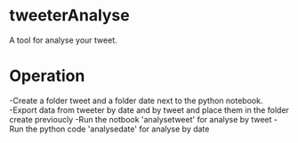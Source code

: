 # tweeterAnalyse
A tool for analyse your tweet.

# Operation
-Create a folder tweet and a folder date next to the python notebook.   
-Export data from tweeter by date and by tweet and place them in the folder create previoucly
-Run the notbook 'analysetweet' for analyse by tweet
-Run the python code 'analysedate' for analyse by date
